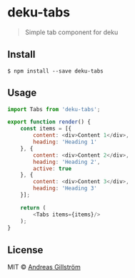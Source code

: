 # deku-tabs

> Simple tab component for deku


## Install

```
$ npm install --save deku-tabs
```


## Usage

```js
import Tabs from 'deku-tabs';

export function render() {
	const items = [{
		content: <div>Content 1</div>,
		heading: 'Heading 1'
	}, {
		content: <div>Content 2</div>,
		heading: 'Heading 2',
		active: true
	}, {
		content: <div>Content 3</div>,
		heading: 'Heading 3'
	}];

	return (
		<Tabs items={items}/>
	);
}
```


## License

MIT © [Andreas Gillström](http://github.com/gillstrom)

